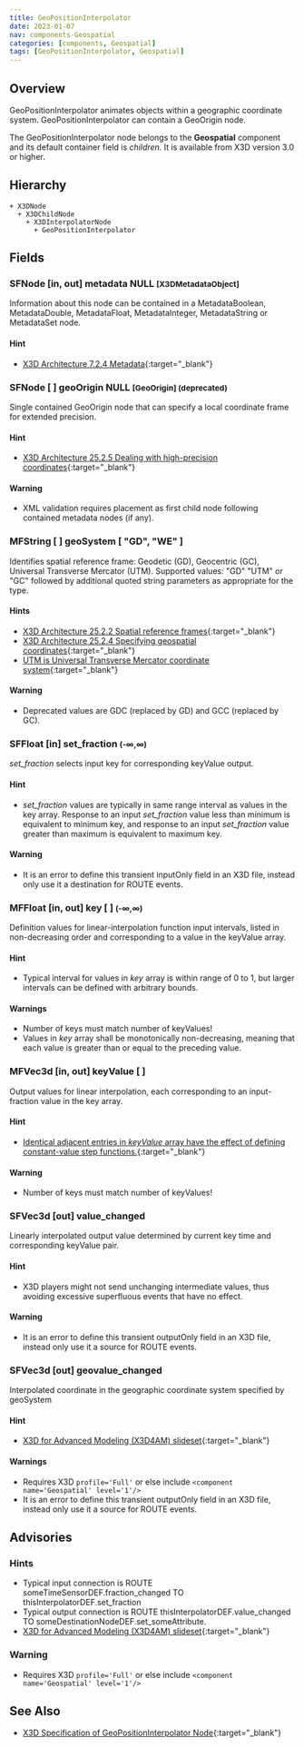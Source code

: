 ```yaml
---
title: GeoPositionInterpolator
date: 2023-01-07
nav: components-Geospatial
categories: [components, Geospatial]
tags: [GeoPositionInterpolator, Geospatial]
---
```

<style>
.post h3 {
  word-spacing: 0.2em;
}
</style>

## Overview

GeoPositionInterpolator animates objects within a geographic coordinate system. GeoPositionInterpolator can contain a GeoOrigin node.

The GeoPositionInterpolator node belongs to the **Geospatial** component and its default container field is *children.* It is available from X3D version 3.0 or higher.

## Hierarchy

```
+ X3DNode
  + X3DChildNode
    + X3DInterpolatorNode
      + GeoPositionInterpolator
```

## Fields

### SFNode [in, out] **metadata** NULL <small>[X3DMetadataObject]</small>

Information about this node can be contained in a MetadataBoolean, MetadataDouble, MetadataFloat, MetadataInteger, MetadataString or MetadataSet node.

#### Hint

- [X3D Architecture 7.2.4 Metadata](https://www.web3d.org/specifications/X3Dv4Draft/ISO-IEC19775-1v4-IS.proof//Part01/components/core.html#Metadata){:target="_blank"}

### SFNode [ ] **geoOrigin** NULL <small>[GeoOrigin] (deprecated)</small>

Single contained GeoOrigin node that can specify a local coordinate frame for extended precision.

#### Hint

- [X3D Architecture 25.2.5 Dealing with high-precision coordinates](https://www.web3d.org/specifications/X3Dv4Draft/ISO-IEC19775-1v4-IS.proof//Part01/components/geospatial.html#high-precisioncoords){:target="_blank"}

#### Warning

- XML validation requires placement as first child node following contained metadata nodes (if any).

### MFString [ ] **geoSystem** [ "GD", "WE" ]

Identifies spatial reference frame: Geodetic (GD), Geocentric (GC), Universal Transverse Mercator (UTM). Supported values: "GD" "UTM" or "GC" followed by additional quoted string parameters as appropriate for the type.

#### Hints

- [X3D Architecture 25.2.2 Spatial reference frames](https://www.web3d.org/specifications/X3Dv4Draft/ISO-IEC19775-1v4-IS.proof//Part01/components/geospatial.html#Spatialreferenceframes){:target="_blank"}
- [X3D Architecture 25.2.4 Specifying geospatial coordinates](https://www.web3d.org/specifications/X3Dv4Draft/ISO-IEC19775-1v4-IS.proof//Part01/components/geospatial.html#Specifyinggeospatialcoords){:target="_blank"}
- [UTM is Universal Transverse Mercator coordinate system](https://en.wikipedia.org/wiki/Universal_Transverse_Mercator_coordinate_system){:target="_blank"}

#### Warning

- Deprecated values are GDC (replaced by GD) and GCC (replaced by GC).

### SFFloat [in] **set_fraction** <small>(-∞,∞)</small>

*set_fraction* selects input key for corresponding keyValue output.

#### Hint

- *set_fraction* values are typically in same range interval as values in the key array. Response to an input *set_fraction* value less than minimum is equivalent to minimum key, and response to an input *set_fraction* value greater than maximum is equivalent to maximum key.

#### Warning

- It is an error to define this transient inputOnly field in an X3D file, instead only use it a destination for ROUTE events.

### MFFloat [in, out] **key** [ ] <small>(-∞,∞)</small>

Definition values for linear-interpolation function input intervals, listed in non-decreasing order and corresponding to a value in the keyValue array.

#### Hint

- Typical interval for values in *key* array is within range of 0 to 1, but larger intervals can be defined with arbitrary bounds.

#### Warnings

- Number of keys must match number of keyValues!
- Values in *key* array shall be monotonically non-decreasing, meaning that each value is greater than or equal to the preceding value.

### MFVec3d [in, out] **keyValue** [ ]

Output values for linear interpolation, each corresponding to an input-fraction value in the key array.

#### Hint

- [Identical adjacent entries in *keyValue* array have the effect of defining constant-value step functions.](https://en.wikipedia.org/wiki/Step_function){:target="_blank"}

#### Warning

- Number of keys must match number of keyValues!

### SFVec3d [out] **value_changed**

Linearly interpolated output value determined by current key time and corresponding keyValue pair.

#### Hint

- X3D players might not send unchanging intermediate values, thus avoiding excessive superfluous events that have no effect.

#### Warning

- It is an error to define this transient outputOnly field in an X3D file, instead only use it a source for ROUTE events.

### SFVec3d [out] **geovalue_changed**

Interpolated coordinate in the geographic coordinate system specified by geoSystem

#### Hint

- [X3D for Advanced Modeling (X3D4AM) slideset](https://x3dgraphics.com/slidesets/X3dForAdvancedModeling/GeospatialComponentX3dEarth.pdf){:target="_blank"}

#### Warnings

- Requires X3D `profile='Full'` or else include `<component name='Geospatial' level='1'/>`
- It is an error to define this transient outputOnly field in an X3D file, instead only use it a source for ROUTE events.

## Advisories

### Hints

- Typical input connection is ROUTE someTimeSensorDEF.fraction_changed TO thisInterpolatorDEF.set_fraction
- Typical output connection is ROUTE thisInterpolatorDEF.value_changed TO someDestinationNodeDEF.set_someAttribute.
- [X3D for Advanced Modeling (X3D4AM) slideset](https://x3dgraphics.com/slidesets/X3dForAdvancedModeling/GeospatialComponentX3dEarth.pdf){:target="_blank"}

### Warning

- Requires X3D `profile='Full'` or else include `<component name='Geospatial' level='1'/>`

## See Also

- [X3D Specification of GeoPositionInterpolator Node](https://www.web3d.org/documents/specifications/19775-1/V4.0/Part01/components/geospatial.html#GeoPositionInterpolator){:target="_blank"}
